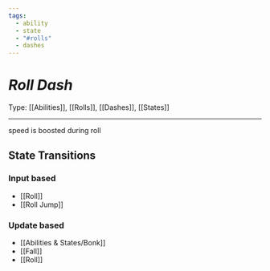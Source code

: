 ```yaml
---
tags:
  - ability
  - state
  - "#rolls"
  - dashes
---
```

# _Roll Dash_

Type: [[Abilities]], [[Rolls]], [[Dashes]], [[States]]

----

speed is boosted during roll


## State Transitions

### Input based

* [[Roll]]
* [[Roll Jump]]

### Update based

* [[Abilities & States/Bonk]]
* [[Fall]]
* [[Roll]]
